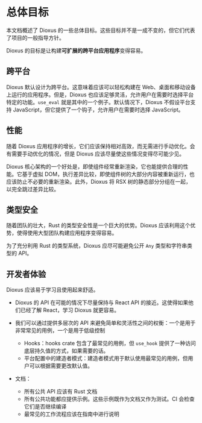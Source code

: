 # 总体目标

本文档概述了 Dioxus 的一些总体目标。这些目标并不是一成不变的，但它们代表了项目的一般指导方针。

Dioxus 的目标是让构建**可扩展的跨平台应用程序**变得容易。

## 跨平台

Dioxus 默认设计为跨平台。这意味着应该可以轻松构建在 Web、桌面和移动设备上运行的应用程序。但是，Dioxus 也应该足够灵活，允许用户在需要时选择平台特定的功能。`use_eval` 就是其中的一个例子。默认情况下，Dioxus 不假设平台支持 JavaScript，但它提供了一个钩子，允许用户在需要时选择 JavaScript。

## 性能

随着 Dioxus 应用程序的增长，它们应该保持相对高效，而无需进行手动优化。会有需要手动优化的情况，但是 Dioxus 应该尽量使这些情况变得尽可能少见。

Dioxus 核心架构的一个好处是，即使组件经常重新渲染，它也能提供合理的性能。它基于虚拟 DOM，执行差异比较，即使组件树的大部分内容被重新运行，也应该防止不必要的重新渲染。此外，Dioxus 将 RSX 树的静态部分分组在一起，以完全跳过差异比较。

## 类型安全

随着团队的壮大，Rust 的类型安全性是一个巨大的优势。Dioxus 应该利用这个优势，使得使用大型团队构建应用程序变得容易。

为了充分利用 Rust 的类型系统，Dioxus 应尽可能避免公开 `Any` 类型和字符串类型的 API。

## 开发者体验

Dioxus 应该易于学习且使用起来舒适。

- Dioxus 的 API 在可能的情况下尽量保持与 React API 的接近。这使得如果他们已经了解 React，学习 Dioxus 就更容易。

- 我们可以通过提供多层次的 API 来避免简单和灵活性之间的权衡：一个是用于非常常见的用例，一个是用于低级控制

  - Hooks：hooks crate 包含了最常见的用例，但 `use_hook` 提供了一种访问底层持久值的方式，如果需要的话。
  - 平台配置中的建造者模式：建造者模式用于默认使用最常见的用例，但用户可以根据需要更改默认值。

- 文档：
  - 所有公共 API 应该有 Rust 文档
  - 所有公共功能都应提供示例。这些示例既作为文档又作为测试。CI 会检查它们是否继续编译
  - 最常见的工作流程应该在指南中进行说明
